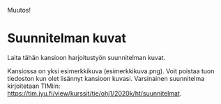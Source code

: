 Muutos!

# Suunnitelman kuvat

Laita tähän kansioon harjoitustyön suunnitelman kuvat.

Kansiossa on yksi esimerkkikuva (esimerkkikuva.png). Voit poistaa tuon tiedoston kun olet lisännyt kansioon kuvasi. Varsinainen suunnitelma kirjoitetaan TIMiin: <https://tim.jyu.fi/view/kurssit/tie/ohj1/2020k/ht/suunnitelmat>.